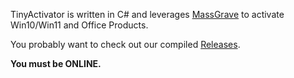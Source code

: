 TinyActivator is written in C# and leverages <a href="https://massgrave.dev/">MassGrave</a> to activate Win10/Win11 and Office Products.

You probably want to check out our compiled <a href="https://github.com/BinaryBrother/TinyActivator/releases">Releases</a>.

<b>You must be ONLINE.</b>
